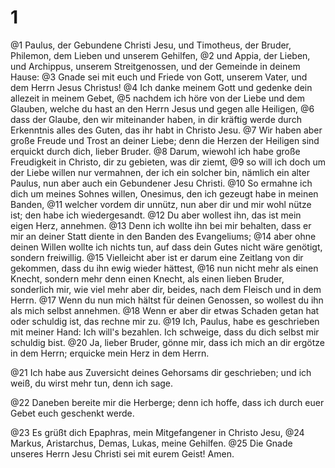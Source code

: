 # 1
@1 Paulus, der Gebundene Christi Jesu, und Timotheus, der Bruder, Philemon, dem Lieben und unserem Gehilfen, @2 und Appia, der Lieben, und Archippus, unserem Streitgenossen, und der Gemeinde in deinem Hause: @3 Gnade sei mit euch und Friede von Gott, unserem Vater, und dem Herrn Jesus Christus! @4 Ich danke meinem Gott und gedenke dein allezeit in meinem Gebet, @5 nachdem ich höre von der Liebe und dem Glauben, welche du hast an den Herrn Jesus und gegen alle Heiligen, @6 dass der Glaube, den wir miteinander haben, in dir kräftig werde durch Erkenntnis alles des Guten, das ihr habt in Christo Jesu. @7 Wir haben aber große Freude und Trost an deiner Liebe; denn die Herzen der Heiligen sind erquickt durch dich, lieber Bruder. @8 Darum, wiewohl ich habe große Freudigkeit in Christo, dir zu gebieten, was dir ziemt, @9 so will ich doch um der Liebe willen nur vermahnen, der ich ein solcher bin, nämlich ein alter Paulus, nun aber auch ein Gebundener Jesu Christi. @10 So ermahne ich dich um meines Sohnes willen, Onesimus, den ich gezeugt habe in meinen Banden, @11 welcher vordem dir unnütz, nun aber dir und mir wohl nütze ist; den habe ich wiedergesandt. @12 Du aber wollest ihn, das ist mein eigen Herz, annehmen. @13 Denn ich wollte ihn bei mir behalten, dass er mir an deiner Statt diente in den Banden des Evangeliums; @14 aber ohne deinen Willen wollte ich nichts tun, auf dass dein Gutes nicht wäre genötigt, sondern freiwillig. @15 Vielleicht aber ist er darum eine Zeitlang von dir gekommen, dass du ihn ewig wieder hättest, @16 nun nicht mehr als einen Knecht, sondern mehr denn einen Knecht, als einen lieben Bruder, sonderlich mir, wie viel mehr aber dir, beides, nach dem Fleisch und in dem Herrn. @17 Wenn du nun mich hältst für deinen Genossen, so wollest du ihn als mich selbst annehmen. @18 Wenn er aber dir etwas Schaden getan hat oder schuldig ist, das rechne mir zu. @19 Ich, Paulus, habe es geschrieben mit meiner Hand: Ich will's bezahlen. Ich schweige, dass du dich selbst mir schuldig bist. @20 Ja, lieber Bruder, gönne mir, dass ich mich an dir ergötze in dem Herrn; erquicke mein Herz in dem Herrn. 

@21 Ich habe aus Zuversicht deines Gehorsams dir geschrieben; und ich weiß, du wirst mehr tun, denn ich sage. 

@22 Daneben bereite mir die Herberge; denn ich hoffe, dass ich durch euer Gebet euch geschenkt werde. 

@23 Es grüßt dich Epaphras, mein Mitgefangener in Christo Jesu, @24 Markus, Aristarchus, Demas, Lukas, meine Gehilfen. @25 Die Gnade unseres Herrn Jesu Christi sei mit eurem Geist! Amen.